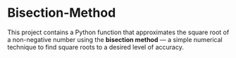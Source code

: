 # Bisection-Method
This project contains a Python function that approximates the square root of a non-negative number using the 
**bisection method** — a simple numerical technique to find square roots to a desired level of accuracy.
